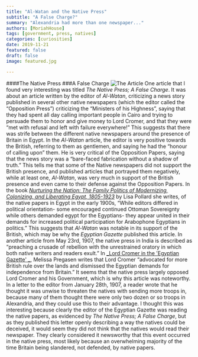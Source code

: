 ```yaml
---
title: "Al-Watan and the Native Press"
subtitle: "A False Charge?"
summary: "Alexandria had more than one newspaper..."
authors: [MoriahHouse]
tags: [government, press, natives]
categories: [curiosities]
date: 2019-11-21
featured: false
draft: false
image: featured.jpg

---
```

####The Native Press
###A False Charge
![The Article](featured.jpg)
One article that I found very interesting was titled _The Native Press; A False Charge_. It was about an article written by the editor of _Al-Watan_, criticizing a news story published in several other native newspapers (which the editor called the “Opposition Press”) criticizing the “Ministers of his Highness”, saying that they had spent all day calling important people in Cairo and trying to persuade them to honor and give money to Lord Cromer, and that they were “met with refusal and left with failure everywhere!” This suggests that there was strife between the different native newspapers around the presence of Britain in Egypt. In the _Al-Watan_ article, the editor is very positive towards the British, referring to them as gentlemen, and saying he had the “honour of calling upon” them. He is very critical of the Opposition Papers, saying that the news story was a “bare-faced fabrication without a shadow of truth.” This tells me that some of the Native newspapers did not support the British presence, and published articles that portrayed them negatively, while at least one, _Al-Watan_, was very much in support of the British presence and even came to their defense against the Opposition Papers. In the book [_Nurturing the Nation: The Family Politics of Modernizing, Colonizing, and Liberating Egypt, 1805-1923_](www.jstor.org/stable/10.1525/j.ctt1pp5cp) by Lisa Pollard she writes, of the native papers in Egypt in the early 1900s, “While editors differed in political orientation- some encouraged continued Ottoman Sovereignty while others demanded egypt for the Egyptians- they appear united in their demands for increased political participation for Arabophone Egyptians in politics.” This suggests that _Al-Watan_ was notable in its support of the British, which may be why the _Egyptian Gazette_ published this article. In another article from May 23rd, 1907, the native press in India is described as “preaching a crusade of rebellion with the unrestrained oratory in which both native writers and readers exult.”
In [_Lord Cromer in the 'Egyptian Gazette' _](https://dig-eg-gaz.github.io/post/18-analysis-pregasen/ ), Melissa Pregasen writes that Lord Cromer “advocated for more British rule over the lands and dismissed the Egyptian demands for independence from Britain.” It seems that the native press largely opposed Lord Cromer and his Government, which is why this article was noteworthy.
 In a letter to the editor from January 28th, 1907, a reader wrote that he thought it was unwise to threaten the natives with sending more troops in, because many of them thought there were only two dozen or so troops in Alexandria, and they could use this to their advantage. I thought this was interesting because clearly the editor of the Egyptian Gazette was reading the native papers, as evidenced by _The Native Press; A False Charge_, but as they published this letter openly describing a way the natives could be deceived, it would seem they did not think that the natives would read their newspaper.
They clearly considered it newsworthy that this event occurred in the native press, most likely because an overwhelming majority of the time Britain being slandered, not defended, by native papers.



